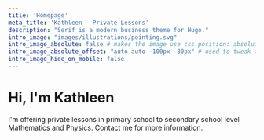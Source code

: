 ```yaml
---
title: 'Homepage'
meta_title: 'Kathleen - Private Lessons'
description: "Serif is a modern business theme for Hugo."
intro_image: "images/illustrations/pointing.svg"
intro_image_absolute: false # makes the image use css position: absolute; so it looks "offset". It's a visual effect that might not always look good depending on the image you use.
intro_image_absolute_offset: "auto auto -100px -80px" # used to tweak the positioning of the absolute image if enabled above
intro_image_hide_on_mobile: false
---
```


# Hi, I'm Kathleen

I'm offering private lessons in primary school to secondary school level Mathematics and Physics. Contact me for more information.
